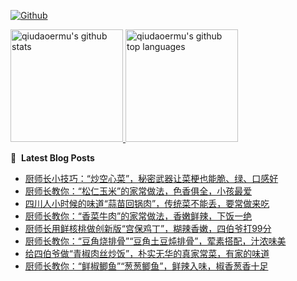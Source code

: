 [![Github](https://img.shields.io/github/followers/qiudaoermu?label=Follow&style=social)](https://github.com/qiudaoermu)

<a href="https://github.com/qiudaoermu">
  <img height="180em" src="https://github-readme-stats.vercel.app/api?username=qiudaoermu&show_icons=true&count_private=true" alt="qiudaoermu's github stats" />
  <img height="180em" src="https://github-readme-stats.vercel.app/api/top-langs/?username=qiudaoermu&layout=compact" alt="qiudaoermu's github top languages" />
</a>
<br/>

<!--
** qiudaoermu / qiudaoermu ** is a ✨ _special_ ✨ repository because its`README.md`(this file) appears on your GitHub profile.

Here are some ideas to get you started:

  - 🔭 I’m currently working on ...
- 🌱 I’m currently learning ...
- 👯 I’m looking to collaborate on ...
- 🤔 I’m looking for help with ...
- 💬 Ask me about ...
- 📫 How to reach me: ...
- 😄 Pronouns: ...
- ⚡ Fun fact: ...
-->

📕 &nbsp;**Latest Blog Posts**

<!-- BLOG-POST-LIST:START -->
- [厨师长小技巧：“炒空心菜”，秘密武器让菜梗也能脆、绿、口感好](https://www.youtube.com/watch?v=GKOWp-IzRM8)
- [厨师长教你：“松仁玉米”的家常做法，色香俱全，小孩最爱](https://www.youtube.com/watch?v=lWQ4SsZQAhQ)
- [四川人小时候的味道“蒜苗回锅肉”，传统菜不能丢，要常做来吃](https://www.youtube.com/watch?v=oeATRssHw2Q)
- [厨师长教你：“香菜牛肉”的家常做法，香嫩鲜辣，下饭一绝](https://www.youtube.com/watch?v=Sg6lL5nOCAY)
- [厨师长用鲜核桃做创新版“宫保鸡丁”，糊辣香嫩，四伯爷打99分](https://www.youtube.com/watch?v=jArsVnwbLmc)
- [厨师长教你：“豆角烧排骨”“豆角土豆炖排骨”，荤素搭配，汁浓味美](https://www.youtube.com/watch?v=Gg6rw_K0zgw)
- [给四伯爷做“青椒肉丝炒饭”，朴实无华的真家常菜，有家的味道](https://www.youtube.com/watch?v=bvI7GpxMFlc)
- [厨师长教你：“鲜椒鲫鱼”“葱葱鲫鱼”，鲜辣入味，椒香葱香十足](https://www.youtube.com/watch?v=WD45N_apLDI)
<!-- BLOG-POST-LIST:END -->


